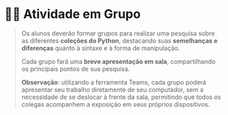 # 👨‍💻 Atividade em Grupo

> Os alunos deverão formar grupos para realizar uma pesquisa sobre as diferentes **coleções do Python**, destacando suas **semelhanças e diferenças** quanto à sintaxe e à forma de manipulação.
> 
> Cada grupo fará uma **breve apresentação em sala**, compartilhando os principais pontos de sua pesquisa.
> 
> **Observação**: utilizando a ferramenta Teams, cada grupo poderá apresentar seu trabalho diretamente de seu computador, sem a necessidade de se deslocar à frente da sala, permitindo que todos os colegas acompanhem a exposição em seus próprios dispositivos.
> 

